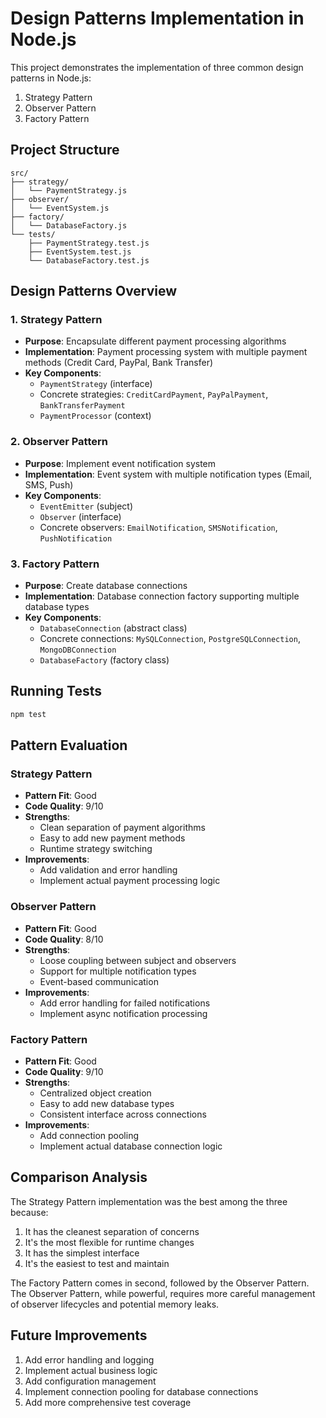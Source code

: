 # Design Patterns Implementation in Node.js

This project demonstrates the implementation of three common design patterns in Node.js:
1. Strategy Pattern
2. Observer Pattern
3. Factory Pattern

## Project Structure

```
src/
├── strategy/
│   └── PaymentStrategy.js
├── observer/
│   └── EventSystem.js
├── factory/
│   └── DatabaseFactory.js
└── tests/
    ├── PaymentStrategy.test.js
    ├── EventSystem.test.js
    └── DatabaseFactory.test.js
```

## Design Patterns Overview

### 1. Strategy Pattern
- **Purpose**: Encapsulate different payment processing algorithms
- **Implementation**: Payment processing system with multiple payment methods (Credit Card, PayPal, Bank Transfer)
- **Key Components**:
  - `PaymentStrategy` (interface)
  - Concrete strategies: `CreditCardPayment`, `PayPalPayment`, `BankTransferPayment`
  - `PaymentProcessor` (context)

### 2. Observer Pattern
- **Purpose**: Implement event notification system
- **Implementation**: Event system with multiple notification types (Email, SMS, Push)
- **Key Components**:
  - `EventEmitter` (subject)
  - `Observer` (interface)
  - Concrete observers: `EmailNotification`, `SMSNotification`, `PushNotification`

### 3. Factory Pattern
- **Purpose**: Create database connections
- **Implementation**: Database connection factory supporting multiple database types
- **Key Components**:
  - `DatabaseConnection` (abstract class)
  - Concrete connections: `MySQLConnection`, `PostgreSQLConnection`, `MongoDBConnection`
  - `DatabaseFactory` (factory class)

## Running Tests

```bash
npm test
```

## Pattern Evaluation

### Strategy Pattern
- **Pattern Fit**: Good
- **Code Quality**: 9/10
- **Strengths**:
  - Clean separation of payment algorithms
  - Easy to add new payment methods
  - Runtime strategy switching
- **Improvements**:
  - Add validation and error handling
  - Implement actual payment processing logic

### Observer Pattern
- **Pattern Fit**: Good
- **Code Quality**: 8/10
- **Strengths**:
  - Loose coupling between subject and observers
  - Support for multiple notification types
  - Event-based communication
- **Improvements**:
  - Add error handling for failed notifications
  - Implement async notification processing

### Factory Pattern
- **Pattern Fit**: Good
- **Code Quality**: 9/10
- **Strengths**:
  - Centralized object creation
  - Easy to add new database types
  - Consistent interface across connections
- **Improvements**:
  - Add connection pooling
  - Implement actual database connection logic

## Comparison Analysis

The Strategy Pattern implementation was the best among the three because:
1. It has the cleanest separation of concerns
2. It's the most flexible for runtime changes
3. It has the simplest interface
4. It's the easiest to test and maintain

The Factory Pattern comes in second, followed by the Observer Pattern. The Observer Pattern, while powerful, requires more careful management of observer lifecycles and potential memory leaks.

## Future Improvements

1. Add error handling and logging
2. Implement actual business logic
3. Add configuration management
4. Implement connection pooling for database connections
5. Add more comprehensive test coverage 